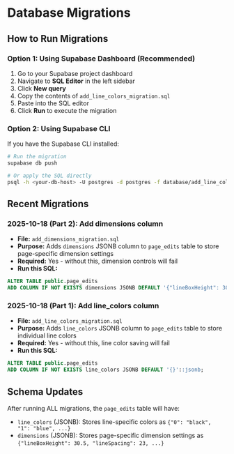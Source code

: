 # Database Migrations

## How to Run Migrations

### Option 1: Using Supabase Dashboard (Recommended)

1. Go to your Supabase project dashboard
2. Navigate to **SQL Editor** in the left sidebar
3. Click **New query**
4. Copy the contents of `add_line_colors_migration.sql`
5. Paste into the SQL editor
6. Click **Run** to execute the migration

### Option 2: Using Supabase CLI

If you have the Supabase CLI installed:

```bash
# Run the migration
supabase db push

# Or apply the SQL directly
psql -h <your-db-host> -U postgres -d postgres -f database/add_line_colors_migration.sql
```

## Recent Migrations

### 2025-10-18 (Part 2): Add dimensions column
- **File:** `add_dimensions_migration.sql`
- **Purpose:** Adds `dimensions` JSONB column to `page_edits` table to store page-specific dimension settings
- **Required:** Yes - without this, dimension controls will fail
- **Run this SQL:**
```sql
ALTER TABLE public.page_edits
ADD COLUMN IF NOT EXISTS dimensions JSONB DEFAULT '{"lineBoxHeight": 30.5, "lineSpacing": 23, "marginLeft": 40, "marginRight": -125, "marginTop": 93}'::jsonb;
```

### 2025-10-18 (Part 1): Add line_colors column
- **File:** `add_line_colors_migration.sql`
- **Purpose:** Adds `line_colors` JSONB column to `page_edits` table to store individual line colors
- **Required:** Yes - without this, line color saving will fail
- **Run this SQL:**
```sql
ALTER TABLE public.page_edits
ADD COLUMN IF NOT EXISTS line_colors JSONB DEFAULT '{}'::jsonb;
```

## Schema Updates

After running ALL migrations, the `page_edits` table will have:
- `line_colors` (JSONB): Stores line-specific colors as `{"0": "black", "1": "blue", ...}`
- `dimensions` (JSONB): Stores page-specific dimension settings as `{"lineBoxHeight": 30.5, "lineSpacing": 23, ...}`

